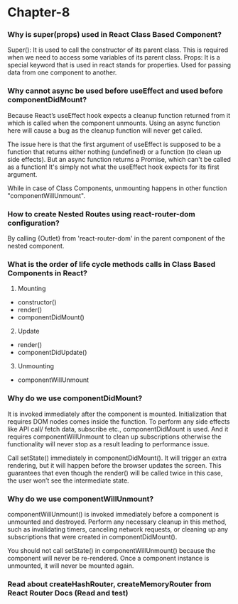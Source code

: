 # Chapter-8

### Why is super(props) used in React Class Based Component?
Super(): It is used to call the constructor of its parent class. This is required when we need to access some variables of its parent class.
Props: It is a special keyword that is used in react stands for properties. Used for passing data from one component to another.

### Why cannot async be used before useEffect and used before componentDidMount?
Because React’s useEffect hook expects a cleanup function returned from it which is called when the component unmounts. Using an async function here will cause a bug as the cleanup function will never get called.

The issue here is that the first argument of useEffect is supposed to be a function that returns either nothing (undefined) or a function (to clean up side effects). But an async function returns a Promise, which can't be called as a function! It's simply not what the useEffect hook expects for its first argument.

While in case of Class Components, unmounting happens in other function "componentWillUnmount".

### How to create Nested Routes using react-router-dom configuration?
By calling {Outlet} from 'react-router-dom' in the parent component of the nested component.

### What is the order of life cycle methods calls in Class Based Components in React?
1. Mounting
- constructor()
- render()
- componentDidMount()

2. Update
- render()
- componentDidUpdate()

3. Unmounting 
- componentWillUnmount

### Why do we use componentDidMount?
It is invoked immediately after the component is mounted. Initialization that requires DOM nodes comes inside the function. To perform any side effects like API call/ fetch data, subscribe etc., componentDidMount is used. And it requires componentWillUnmount to clean up subscriptions otherwise the functionality will never stop as a result leading to performance issue.

Call setState() immediately in componentDidMount(). It will trigger an extra rendering, but it will happen before the browser updates the screen. This guarantees that even though the render() will be called twice in this case, the user won’t see the intermediate state.

### Why do we use componentWillUnmount?
componentWillUnmount() is invoked immediately before a component is unmounted and destroyed. Perform any necessary cleanup in this method, such as invalidating timers, canceling network requests, or cleaning up any subscriptions that were created in componentDidMount().

You should not call setState() in componentWillUnmount() because the component will never be re-rendered. Once a component instance is unmounted, it will never be mounted again.


### Read about createHashRouter, createMemoryRouter from React Router Docs (Read and test)

